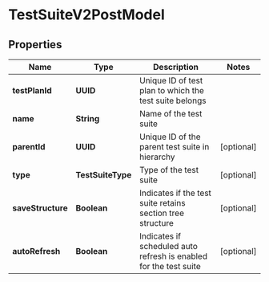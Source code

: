 

# TestSuiteV2PostModel


## Properties

| Name | Type | Description | Notes |
|------------ | ------------- | ------------- | -------------|
|**testPlanId** | **UUID** | Unique ID of test plan to which the test suite belongs |  |
|**name** | **String** | Name of the test suite |  |
|**parentId** | **UUID** | Unique ID of the parent test suite in hierarchy |  [optional] |
|**type** | **TestSuiteType** | Type of the test suite |  [optional] |
|**saveStructure** | **Boolean** | Indicates if the test suite retains section tree structure |  [optional] |
|**autoRefresh** | **Boolean** | Indicates if scheduled auto refresh is enabled for the test suite |  [optional] |



